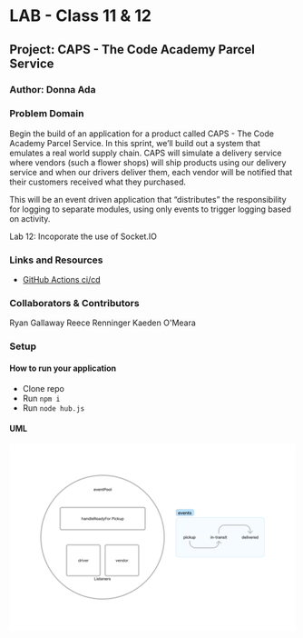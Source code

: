 # LAB - Class 11 & 12

## Project: CAPS - The Code Academy Parcel Service

### Author: Donna Ada

### Problem Domain

Begin the build of an application for a product called CAPS - The Code Academy Parcel Service. In this sprint, we’ll build out a system that emulates a real world supply chain. CAPS will simulate a delivery service where vendors (such a flower shops) will ship products using our delivery service and when our drivers deliver them, each vendor will be notified that their customers received what they purchased.

This will be an event driven application that “distributes” the responsibility for logging to separate modules, using only events to trigger logging based on activity.

Lab 12: Incoporate the use of Socket.IO

### Links and Resources

- [GitHub Actions ci/cd](https://github.com/donnaada/caps/actions)

### Collaborators & Contributors

Ryan Gallaway
Reece Renninger
Kaeden O'Meara

### Setup

#### How to run your application

  - Clone repo
  - Run `npm i`
  - Run `node hub.js`

#### UML

![Lab UML](./assets/uml.png)
